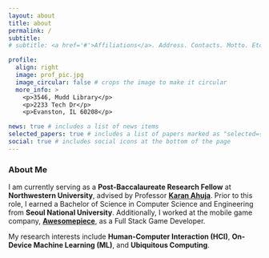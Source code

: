 ```yaml
---
layout: about
title: about
permalink: /
subtitle:
# subtitle: <a href='#'>Affiliations</a>. Address. Contacts. Motto. Etc.

profile:
  align: right
  image: prof_pic.jpg
  image_circular: false # crops the image to make it circular
  more_info: >
    <p>3546, Mudd Library</p>
    <p>2233 Tech Dr</p>
    <p>Evanston, IL 60208</p>

news: true # includes a list of news items
selected_papers: true # includes a list of papers marked as "selected={true}"
social: true # includes social icons at the bottom of the page
---
```


### About Me

I am currently serving as a **Post-Baccalaureate Research Fellow** at **Northwestern University**, advised by Professor [**Karan Ahuja**](https://karan-ahuja.com). Prior to this role, I earned a Bachelor of Science in Computer Science and Engineering from **Seoul National University**. Additionally, I worked at the mobile game company, [**Awesomepiece**](https://awesomepiece.com), as a Full Stack Game Developer.

My research interests include **Human-Computer Interaction (HCI)**, **On-Device Machine Learning (ML)**, and **Ubiquitous Computing**.
